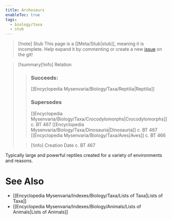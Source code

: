 ```yaml
---
title: Archosaurs
enableToc: true
tags:
  - biology/taxa
  - stub
---
```


> [!note] Stub
> This page is a [[Meta/Stub|stub]], meaning it is incomplete. Help expand it by commenting or create a new [issue](https://github.com/RagtimeGal/quartz--encyclopedia-mysenvaria/issues/new/choose) on the git!


> [!summary[](Meta/Stubs.md)[!info] Relation
> > ### Succeeds:
> > [[Encyclopedia Mysenvaria/Biology/Taxa/Reptilia|Reptilia]]
> > ### Supersedes 
> > [[Encyclopedia Mysenvaria/Biology/Taxa/Crocodylomorphs|Crocodylomorphs]] c. BT 467
> > [[Encyclopedia Mysenvaria/Biology/Taxa/Dinosauria|Dinosauria]] c. BT 467
> > [[Encyclopedia Mysenvaria/Biology/Taxa/Aves|Aves]] c. BT 466
>
> > [!info] Creation Date
> > c. BT 467

Typically large and powerful reptiles created for a variety of environments and reasons.

# See Also
- [[Encyclopedia Mysenvaria/Indexes/Biology/Taxa/Lists of Taxa|Lists of Taxa]]
- [[Encyclopedia Mysenvaria/Indexes/Biology/Animals/Lists of Animals|Lists of Animals]]
